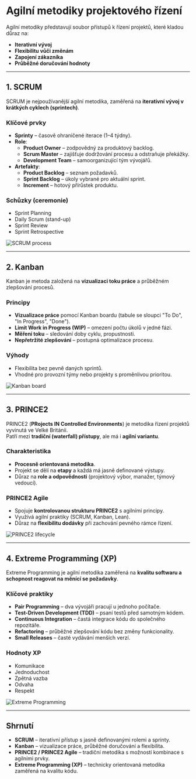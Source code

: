# Agilní metodiky projektového řízení

Agilní metodiky představují soubor přístupů k řízení projektů, které kladou důraz na:
- **Iterativní vývoj**
- **Flexibilitu vůči změnám**
- **Zapojení zákazníka**
- **Průběžné doručování hodnoty**

---

## 1. SCRUM
SCRUM je nejpoužívanější agilní metodika, zaměřená na **iterativní vývoj v krátkých cyklech (sprintech)**.

### Klíčové prvky
- **Sprinty** – časově ohraničené iterace (1–4 týdny).  
- **Role**:
  - **Product Owner** – zodpovědný za produktový backlog.  
  - **Scrum Master** – zajišťuje dodržování procesu a odstraňuje překážky.  
  - **Development Team** – samoorganizující tým vývojářů.  
- **Artefakty**:
  - **Product Backlog** – seznam požadavků.  
  - **Sprint Backlog** – úkoly vybrané pro aktuální sprint.  
  - **Increment** – hotový přírůstek produktu.  

### Schůzky (ceremonie)
- Sprint Planning  
- Daily Scrum (stand-up)  
- Sprint Review  
- Sprint Retrospective  

![SCRUM process](https://upload.wikimedia.org/wikipedia/commons/5/58/Scrum_process.svg)

---

## 2. Kanban
Kanban je metoda založená na **vizualizaci toku práce** a průběžném zlepšování procesů.

### Principy
- **Vizualizace práce** pomocí Kanban boardu (tabule se sloupci "To Do", "In Progress", "Done").  
- **Limit Work in Progress (WIP)** – omezení počtu úkolů v jedné fázi.  
- **Měření toku** – sledování doby cyklu, propustnosti.  
- **Nepřetržité zlepšování** – postupná optimalizace procesu.  

### Výhody
- Flexibilita bez pevně daných sprintů.  
- Vhodné pro provozní týmy nebo projekty s proměnlivou prioritou.  

![Kanban board](https://upload.wikimedia.org/wikipedia/commons/0/0d/Simple-kanban-board-.jpg)

---

## 3. PRINCE2
PRINCE2 (**PRojects IN Controlled Environments**) je metodika řízení projektů vyvinutá ve Velké Británii.  
Patří mezi **tradiční (waterfall) přístupy**, ale má i **agilní variantu**.

### Charakteristika
- **Procesně orientovaná metodika**.  
- Projekt se dělí na **etapy** a každá má jasně definované výstupy.  
- Důraz na **role a odpovědnosti** (projektový výbor, manažer, týmový vedoucí).  

### PRINCE2 Agile
- Spojuje **kontrolovanou strukturu PRINCE2** s agilními principy.  
- Využívá agilní praktiky (SCRUM, Kanban, Lean).  
- Důraz na **flexibilitu dodávky** při zachování pevného rámce řízení.  

![PRINCE2 lifecycle](https://upload.wikimedia.org/wikipedia/commons/2/2d/Prince2_process_model.png)

---

## 4. Extreme Programming (XP)
Extreme Programming je agilní metodika zaměřená na **kvalitu softwaru a schopnost reagovat na měnící se požadavky**.

### Klíčové praktiky
- **Pair Programming** – dva vývojáři pracují u jednoho počítače.  
- **Test-Driven Development (TDD)** – psaní testů před samotným kódem.  
- **Continuous Integration** – častá integrace kódu do společného repozitáře.  
- **Refactoring** – průběžné zlepšování kódu bez změny funkcionality.  
- **Small Releases** – časté vydávání menších verzí.  

### Hodnoty XP
- Komunikace  
- Jednoduchost  
- Zpětná vazba  
- Odvaha  
- Respekt  

![Extreme Programming](https://upload.wikimedia.org/wikipedia/commons/d/d8/Extreme_Programming.svg)

---

## Shrnutí
- **SCRUM** – iterativní přístup s jasně definovanými rolemi a sprinty.  
- **Kanban** – vizualizace práce, průběžné doručování a flexibilita.  
- **PRINCE2 / PRINCE2 Agile** – tradiční metodika s možností kombinace s agilními prvky.  
- **Extreme Programming (XP)** – technicky orientovaná metodika zaměřená na kvalitu kódu.  
